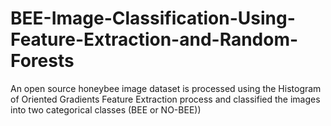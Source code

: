 # BEE-Image-Classification-Using-Feature-Extraction-and-Random-Forests
An open source honeybee image dataset is processed using the Histogram of Oriented Gradients Feature Extraction process and classified the images into two categorical classes (BEE or NO-BEE))
